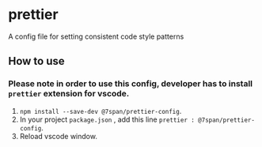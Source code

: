 # prettier

A config file for setting consistent code style patterns

## How to use

### Please note in order to use this config, developer has to install `prettier` extension for vscode.

1. `npm install --save-dev @7span/prettier-config`.
2. In your project `package.json` , add this line `prettier : @7span/prettier-config`.
3. Reload vscode window.
